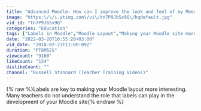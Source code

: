 ```yaml
---
title: "Advanced Moodle- How can I improve the look and feel of my Moodle site? #moodle"
image: "https:\/\/i.ytimg.com\/vi\/tn7P9Jb5x9Q\/hqdefault.jpg"
vid_id: "tn7P9Jb5x9Q"
categories: "Education"
tags: ["Labels in Moodle","Moodle Layout","Making your Moodle site more engaging"]
date: "2022-03-20T10:55:28+03:00"
vid_date: "2018-02-23T11:00:09Z"
duration: "PT8M52S"
viewcount: "9160"
likeCount: "134"
dislikeCount: ""
channel: "Russell Stannard (Teacher Training Videos)"
---
```

{% raw %}Labels are key to making your Moodle layout more interesting. Many teachers do not understand the role that labels can play in the development of your Moodle site{% endraw %}
